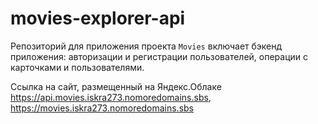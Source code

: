 # movies-explorer-api
Репозиторий для приложения проекта `Movies` включает бэкенд приложения: авторизации и регистрации пользователей, операции с карточками и пользователями. 
  
Ссылка на сайт, размещенный на Яндекс.Облаке  https://api.movies.iskra273.nomoredomains.sbs, https://movies.iskra273.nomoredomains.sbs
